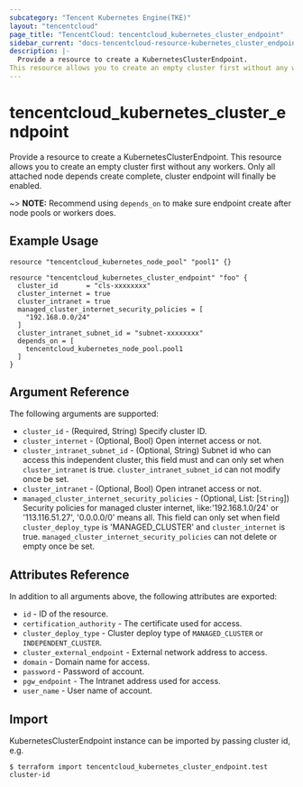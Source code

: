 ```yaml
---
subcategory: "Tencent Kubernetes Engine(TKE)"
layout: "tencentcloud"
page_title: "TencentCloud: tencentcloud_kubernetes_cluster_endpoint"
sidebar_current: "docs-tencentcloud-resource-kubernetes_cluster_endpoint"
description: |-
  Provide a resource to create a KubernetesClusterEndpoint.
This resource allows you to create an empty cluster first without any workers. Only all attached node depends create complete, cluster endpoint will finally be enabled.
---
```


# tencentcloud_kubernetes_cluster_endpoint

Provide a resource to create a KubernetesClusterEndpoint.
This resource allows you to create an empty cluster first without any workers. Only all attached node depends create complete, cluster endpoint will finally be enabled.

~> **NOTE:** Recommend using `depends_on` to make sure endpoint create after node pools or workers does.

## Example Usage

```hcl
resource "tencentcloud_kubernetes_node_pool" "pool1" {}

resource "tencentcloud_kubernetes_cluster_endpoint" "foo" {
  cluster_id       = "cls-xxxxxxxx"
  cluster_internet = true
  cluster_intranet = true
  managed_cluster_internet_security_policies = [
    "192.168.0.0/24"
  ]
  cluster_intranet_subnet_id = "subnet-xxxxxxxx"
  depends_on = [
    tencentcloud_kubernetes_node_pool.pool1
  ]
}
```

## Argument Reference

The following arguments are supported:

* `cluster_id` - (Required, String) Specify cluster ID.
* `cluster_internet` - (Optional, Bool) Open internet access or not.
* `cluster_intranet_subnet_id` - (Optional, String) Subnet id who can access this independent cluster, this field must and can only set  when `cluster_intranet` is true. `cluster_intranet_subnet_id` can not modify once be set.
* `cluster_intranet` - (Optional, Bool) Open intranet access or not.
* `managed_cluster_internet_security_policies` - (Optional, List: [`String`]) Security policies for managed cluster internet, like:'192.168.1.0/24' or '113.116.51.27', '0.0.0.0/0' means all. This field can only set when field `cluster_deploy_type` is 'MANAGED_CLUSTER' and `cluster_internet` is true. `managed_cluster_internet_security_policies` can not delete or empty once be set.

## Attributes Reference

In addition to all arguments above, the following attributes are exported:

* `id` - ID of the resource.
* `certification_authority` - The certificate used for access.
* `cluster_deploy_type` - Cluster deploy type of `MANAGED_CLUSTER` or `INDEPENDENT_CLUSTER`.
* `cluster_external_endpoint` - External network address to access.
* `domain` - Domain name for access.
* `password` - Password of account.
* `pgw_endpoint` - The Intranet address used for access.
* `user_name` - User name of account.


## Import

KubernetesClusterEndpoint instance can be imported by passing cluster id, e.g.
```
$ terraform import tencentcloud_kubernetes_cluster_endpoint.test cluster-id
```

